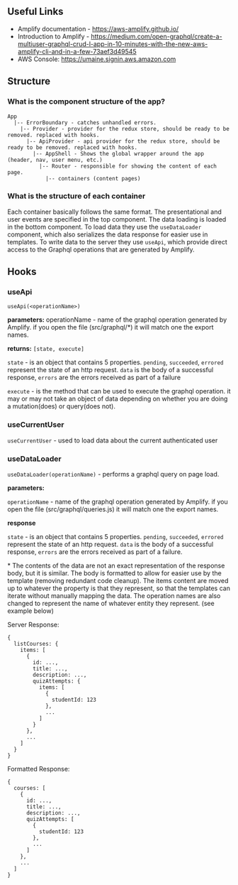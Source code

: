 ## Useful Links

- Amplify documentation - https://aws-amplify.github.io/
- Introduction to Amplify - https://medium.com/open-graphql/create-a-multiuser-graphql-crud-l-app-in-10-minutes-with-the-new-aws-amplify-cli-and-in-a-few-73aef3d49545
- AWS Console: https://umaine.signin.aws.amazon.com

## Structure

### What is the component structure of the app?

```
App
  |-- ErrorBoundary - catches unhandled errors.
    |-- Provider - provider for the redux store, should be ready to be removed. replaced with hooks.
      |-- ApiProvider - api provider for the redux store, should be ready to be removed. replaced with hooks.
        |-- AppShell - Shows the global wrapper around the app (header, nav, user menu, etc.)
          |-- Router - responsible for showing the content of each page.
            |-- containers (content pages)

```

### What is the structure of each container

Each container basically follows the same format. The presentational and user events are specified in the top component. The data loading
is loaded in the bottom component. To load data they use the `useDataLoader` component, which also serializes the data response for easier use in templates. To write data to the server they use `useApi`, which provide direct access to the Graphql operations that are generated by Amplify.

## Hooks

### useApi

`useApi(<operationName>)`

**parameters:**
operationName - name of the graphql operation generated by Amplify. if you open the file (src/graphql/\*) it will match one the export names.

**returns:**
`[state, execute]`

`state` - is an object that contains 5 properties. `pending`, `succeeded`, `errored` represent the state of an http request. `data` is the body of a successful response, `errors` are the errors received as part of a failure

`execute` - is the method that can be used to execute the graphql operation. it may or may not take an object of data depending on whether you are doing a mutation(does) or query(does not).

### useCurrentUser

`useCurrentUser` - used to load data about the current authenticated user

### useDataLoader

`useDataLoader(operationName)` - performs a graphql query on page load.

**parameters:**

`operationName` - name of the graphql operation generated by Amplify. if you open the file (src/graphql/queries.js) it will match one the export names.

**response**

`state` - is an object that contains 5 properties. `pending`, `succeeded`, `errored` represent the state of an http request. `data` is the body of a successful response, `errors` are the errors received as part of a failure.

\* The contents of the data are not an exact representation of the response body, but it is similar. The body is formatted to allow for easier use by the template (removing redundant code cleanup). The items content are moved up to whatever the property is that they represent, so that the templates can iterate without manually mapping the data. The operation names are also changed to represent the name of whatever
entity they represent. (see example below)

Server Response:

```
{
  listCourses: {
    items: [
      {
        id: ...,
        title: ...,
        description: ...,
        quizAttempts: {
          items: [
            {
              studentId: 123
            },
            ...
          ]
        }
      },
      ...
    ]
  }
}
```

Formatted Response:

```
{
  courses: [
    {
      id: ...,
      title: ...,
      description: ...,
      quizAttempts: [
        {
          studentId: 123
        },
        ...
      ]
    },
    ...
  ]
}
```

